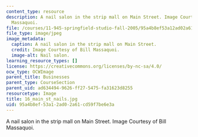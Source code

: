 ```yaml
---
content_type: resource
description: A nail salon in the strip mall on Main Street. Image Courtesy of Bill
  Massaquoi.
file: /courses/11-945-springfield-studio-fall-2005/95a4b8ef53a12ad02a61cd59f7be6e3a_16_main_st_nails.jpg
file_type: image/jpeg
image_metadata:
  caption: A nail salon in the strip mall on Main Street.
  credit: Image Courtesy of Bill Massaquoi.
  image-alt: Nail salon.
learning_resource_types: []
license: https://creativecommons.org/licenses/by-nc-sa/4.0/
ocw_type: OCWImage
parent_title: Businesses
parent_type: CourseSection
parent_uid: ad634494-9626-ff27-5475-fa31623d8255
resourcetype: Image
title: 16_main_st_nails.jpg
uid: 95a4b8ef-53a1-2ad0-2a61-cd59f7be6e3a
---
```

A nail salon in the strip mall on Main Street. Image Courtesy of Bill Massaquoi.